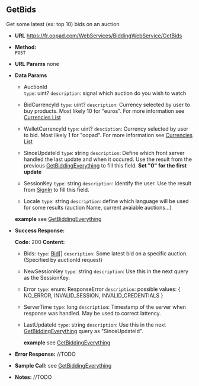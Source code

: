 **GetBids**
----
  Get some latest (ex: top 10) bids on an auction

* **URL**
  https://fr.oopad.com/WebServices/BiddingWebService/GetBids

* **Method:**  
   `POST` 
  
*  **URL Params**
none
* **Data Params**
	* AuctionId		
		`type`: uint?
		`description`: signal which auction do you wish to watch
		
	* BidCurrencyId	
		`type`: uint?
		`description`: Currency selected by user to buy products. Most likely 10 for "euros". For more information see [Currencies List](../Types/CurrenciesList.md)

	* WalletCurrencyId
		`type`: uint?
		`desciption`: Currency selected by user to bid. Most likely 1 for "oopad". For more information see [Currencies List](../Types/CurrenciesList.md)

	* SinceUpdateId
		`type`: string
		`description`: Define which front server handled the last update and when it occured. Use the result from the previous [GetBiddingEverything](GetBiddingEverything.md) to fill this field. **Set "0" for the first update**

	* SessionKey
		`type`: string
		`description`: Identify the user. Use the result from [SignIn](../PublicWebService/SignIn.md) to fill this field.
		 
	* Locale
		`type`: string
		`description`: define which language will be used for some results (auction Name, current avaiable auctions...)

	**example**
	see [GetBiddingEverything](GetBiddingEverything.md)

* **Success Response:**
  
	**Code:** 200
	**Content:** 
	
	* Bids: 
		`type`: [Bid](../Types/Bid.md)[]
		`description`: Some latest bid on a specific auction. (Specified by auctionId request) 
	
	* NewSessionKey
		`type`: string
		`description`: Use this in the next query as the SessionKey.

	* Error
		`type`: enum: ResponseError
		`description`: possible values: { NO_ERROR, INVALID_SESSION, INVALID_CREDENTIALS }

	* ServerTime
		`type`: long
		`description`: Timestamp of the server when response was handled. May be used to correct lattency.

	* LastUpdateId
		`type`: string
		`description`: Use this in the next [GetBiddingEverything](GetBiddingEverything.md) query as "SinceUpdateId".
  
	  **example**
	see [GetBiddingEverything](GetBiddingEverything.md)
 
* **Error Response:**
//TODO

* **Sample Call:**
see [GetBiddingEverything](GetBiddingEverything.md)

* **Notes:**
 //TODO